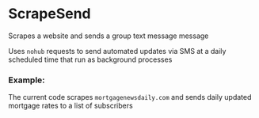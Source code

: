 # ScrapeSend
Scrapes a website and sends a group text message message

Uses `nohub` requests to send automated updates via SMS at a daily scheduled time that run as background processes

### Example:
The current code scrapes `mortgagenewsdaily.com` and sends daily updated mortgage rates to a list of subscribers
